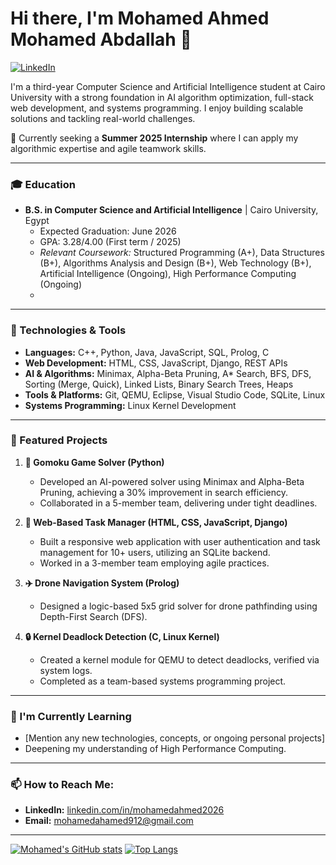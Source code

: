 # Hi there, I'm Mohamed Ahmed Mohamed Abdallah 👋

<a href="https://linkedin.com/in/mohamedahmed2026"><img src="https://img.shields.io/badge/LinkedIn-0077B5?style=for-the-badge&logo=linkedin&logoColor=white" alt="LinkedIn"></a>
<!-- <a href="mailto:mohamedahamed912@gmail.com"><img src="https://img.shields.io/badge/Gmail-D14836?style=for-the-badge&logo=gmail&logoColor=white" alt="Gmail"></a> -->

I'm a third-year Computer Science and Artificial Intelligence student at Cairo University with a strong foundation in AI algorithm optimization, full-stack web development, and systems programming. I enjoy building scalable solutions and tackling real-world challenges.

🚀 Currently seeking a **Summer 2025 Internship** where I can apply my algorithmic expertise and agile teamwork skills.

---

### 🎓 Education

*   **B.S. in Computer Science and Artificial Intelligence** | Cairo University, Egypt
    *   Expected Graduation: June 2026
    *   GPA: 3.28/4.00 (First term / 2025)
    *   *Relevant Coursework:* Structured Programming (A+), Data Structures (B+), Algorithms Analysis and Design (B+), Web Technology (B+), Artificial Intelligence (Ongoing), High Performance Computing (Ongoing)
    *   
---

### 🔧 Technologies & Tools

*   **Languages:** C++, Python, Java, JavaScript, SQL, Prolog, C
*   **Web Development:** HTML, CSS, JavaScript, Django, REST APIs
*   **AI & Algorithms:** Minimax, Alpha-Beta Pruning, A* Search, BFS, DFS, Sorting (Merge, Quick), Linked Lists, Binary Search Trees, Heaps
*   **Tools & Platforms:** Git, QEMU, Eclipse, Visual Studio Code, SQLite, Linux
*   **Systems Programming:** Linux Kernel Development

---

### 🌟 Featured Projects

1.  **🤖 Gomoku Game Solver (Python)**
    *   Developed an AI-powered solver using Minimax and Alpha-Beta Pruning, achieving a 30% improvement in search efficiency.
    *   Collaborated in a 5-member team, delivering under tight deadlines.

2.  **📝 Web-Based Task Manager (HTML, CSS, JavaScript, Django)**
    *   Built a responsive web application with user authentication and task management for 10+ users, utilizing an SQLite backend.
    *   Worked in a 3-member team employing agile practices.

3.  **✈️ Drone Navigation System (Prolog)**
    *   Designed a logic-based 5x5 grid solver for drone pathfinding using Depth-First Search (DFS).
 
4.  **🔒 Kernel Deadlock Detection (C, Linux Kernel)**
    *   Created a kernel module for QEMU to detect deadlocks, verified via system logs.
    *   Completed as a team-based systems programming project.



---

### 🌱 I'm Currently Learning

*   [Mention any new technologies, concepts, or ongoing personal projects]
*   Deepening my understanding of High Performance Computing.

---

### 📫 How to Reach Me:

*   **LinkedIn:** [linkedin.com/in/mohamedahmed2026](https://linkedin.com/in/mohamedahmed2026)
*   **Email:** mohamedahamed912@gmail.com

---

<!-- Optional: GitHub Stats (e.g., using anuraghazra/github-readme-stats) -->
[![Mohamed's GitHub stats](https://github-readme-stats.vercel.app/api?username=mohamed-ahamed-mohamed-2026&show_icons=true&theme=radical)](https://github.com/anuraghazra/github-readme-stats)
[![Top Langs](https://github-readme-stats.vercel.app/api/top-langs/?username=mohamed-ahamed-mohamed-2026&layout=compact&theme=radical)](https://github.com/anuraghazra/github-readme-stats)
